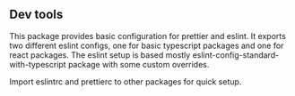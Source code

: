 ## Dev tools

This package provides basic configuration for prettier and eslint. It exports two different eslint configs, one for basic typescript packages and one for react packages. The eslint setup is based mostly eslint-config-standard-with-typescript package with some custom overrides.

Import eslintrc and prettierc to other packages for quick setup.
